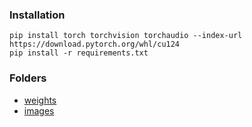 ### Installation

```
pip install torch torchvision torchaudio --index-url https://download.pytorch.org/whl/cu124
pip install -r requirements.txt
```

### Folders
- [weights](https://drive.google.com/drive/folders/17u4wVqXPpm0Z18ZA5IE4qkib64QmEsfg?usp=drive_link)
- [images](https://drive.google.com/drive/folders/1mogmCq1Nqzl2ATnxClHzF221hRmknrnP?usp=drive_link)